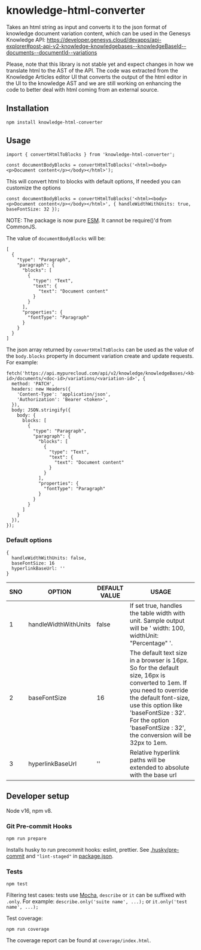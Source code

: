 # knowledge-html-converter

Takes an html string as input and converts it to the json format of knowledge document variation content, which can be used in the Genesys Knowledge API: https://developer.genesys.cloud/devapps/api-explorer#post-api-v2-knowledge-knowledgebases--knowledgeBaseId--documents--documentId--variations

Please, note that this library is not stable yet and expect changes in how we translate html to the AST of the API. The code was extracted from the Knowledge Articles editor UI that converts the output of the html editor in the UI to the knowledge AST and we are still working on enhancing the code to better deal with html coming from an external source.

## Installation

`npm install knowledge-html-converter`

## Usage

```
import { convertHtmlToBlocks } from 'knowledge-html-converter';

const documentBodyBlocks = convertHtmlToBlocks('<html><body><p>Document content</p></body></html>');
```

This will convert html to blocks with default options, If needed you can customize the options

```
const documentBodyBlocks = convertHtmlToBlocks('<html><body><p>Document content</p></body></html>', { handleWidthWithUnits: true, baseFontSize: 32 });
```

NOTE: The package is now pure [ESM](https://developer.mozilla.org/en-US/docs/Web/JavaScript/Guide/Modules). It cannot be require()'d from CommonJS.

The value of `documentBodyBlocks` will be:

```
[
  {
    "type": "Paragraph",
    "paragraph": {
      "blocks": [
        {
          "type": "Text",
          "text": {
            "text": "Document content"
          }
        }
      ],
      "properties": {
        "fontType": "Paragraph"
      }
    }
  }
]
```

The json array returned by `convertHtmlToBlocks` can be used as the value of the `body.blocks` property in document variation create and update requests. For example:

```
fetch('https://api.mypurecloud.com/api/v2/knowledge/knowledgeBases/<kb-id>/documents/<doc-id>/variations/<variation-id>', {
  method: 'PATCH',
  headers: new Headers({
    'Content-Type': 'application/json',
    'Authorization': 'Bearer <token>',
  }),
  body: JSON.stringify({
    body: {
      blocks: [
        {
          "type": "Paragraph",
          "paragraph": {
            "blocks": [
              {
                "type": "Text",
                "text": {
                  "text": "Document content"
                }
              }
            ],
            "properties": {
              "fontType": "Paragraph"
            }
          }
        }
      ]
    }
  }),
});
```

### Default options

```
{
  handleWidthWithUnits: false,
  baseFontSize: 16
  hyperlinkBaseUrl: ''
}
```

| SNO | OPTION               | DEFAULT VALUE | USAGE                                                                                                                                                                                                                                                           |
| --- | -------------------- | ------------- | --------------------------------------------------------------------------------------------------------------------------------------------------------------------------------------------------------------------------------------------------------------- |
| 1   | handleWidthWithUnits | false         | If set true, handles the table width with unit. Sample output will be ' width: 100, widthUnit: "Percentage" '.                                                                                                                                                  |
| 2   | baseFontSize         | 16            | The default text size in a browser is 16px. So for the default size, 16px is converted to 1em. If you need to override the default font-size, use this option like 'baseFontSize : 32'. For the option 'baseFontSize : 32', the conversion will be 32px to 1em. |
| 3   | hyperlinkBaseUrl     | ''            | Relative hyperlink paths will be extended to absolute with the base url                                                                                                                                                                                         |

## Developer setup

Node v16, npm v8.

### Git Pre-commit Hooks

`npm run prepare`

Installs husky to run precommit hooks: eslint, prettier. See [.husky/pre-commit](.husky/pre-commit) and `"lint-staged"` in [package.json](package.json).

### Tests

`npm test`

Filtering test cases: tests use [Mocha](https://mochajs.org/), `describe` or `it` can be suffixed with `.only`. For example: `describe.only('suite name', ...);` or `it.only('test name', ...);`

Test coverage:

`npm run coverage`

The coverage report can be found at `coverage/index.html`.
